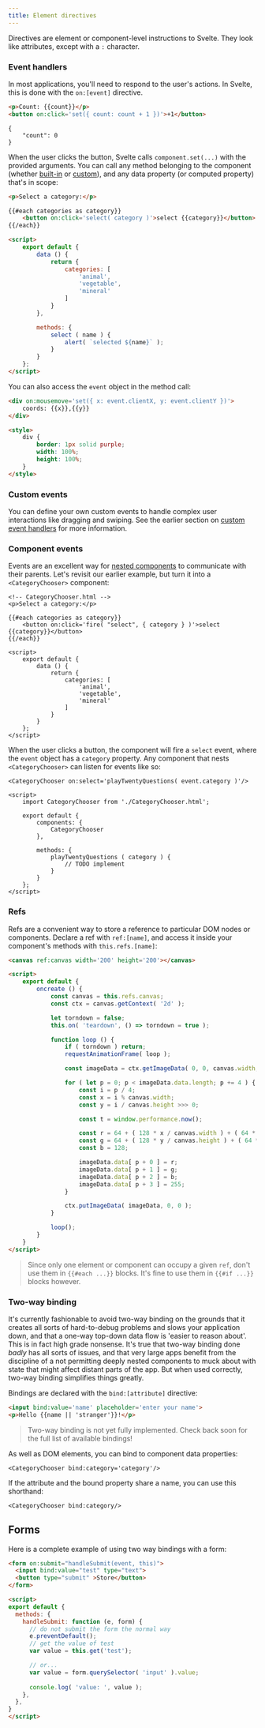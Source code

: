 ```yaml
---
title: Element directives
---
```


Directives are element or component-level instructions to Svelte. They look like attributes, except with a `:` character.

### Event handlers

In most applications, you'll need to respond to the user's actions. In Svelte, this is done with the `on:[event]` directive.

```html
<p>Count: {{count}}</p>
<button on:click='set({ count: count + 1 })'>+1</button>
```

```hidden-data
{
	"count": 0
}
```

When the user clicks the button, Svelte calls `component.set(...)` with the provided arguments. You can call any method belonging to the component (whether [built-in](#component-api) or [custom](#custom-methods)), and any data property (or computed property) that's in scope:

```html
<p>Select a category:</p>

{{#each categories as category}}
	<button on:click='select( category )'>select {{category}}</button>
{{/each}}

<script>
	export default {
		data () {
			return {
				categories: [
					'animal',
					'vegetable',
					'mineral'
				]
			}
		},

		methods: {
			select ( name ) {
				alert( `selected ${name}` );
			}
		}
	};
</script>
```

You can also access the `event` object in the method call:

```html
<div on:mousemove='set({ x: event.clientX, y: event.clientY })'>
	coords: {{x}},{{y}}
</div>

<style>
	div {
		border: 1px solid purple;
		width: 100%;
		height: 100%;
	}
</style>
```

### Custom events

You can define your own custom events to handle complex user interactions like dragging and swiping. See the earlier section on [custom event handlers](#custom-event-handlers) for more information.

### Component events

Events are an excellent way for [nested components](#nested-components) to communicate with their parents. Let's revisit our earlier example, but turn it into a `<CategoryChooser>` component:

```html-no-repl
<!-- CategoryChooser.html -->
<p>Select a category:</p>

{{#each categories as category}}
	<button on:click='fire( "select", { category } )'>select {{category}}</button>
{{/each}}

<script>
	export default {
		data () {
			return {
				categories: [
					'animal',
					'vegetable',
					'mineral'
				]
			}
		}
	};
</script>
```

When the user clicks a button, the component will fire a `select` event, where the `event` object has a `category` property. Any component that nests `<CategoryChooser>` can listen for events like so:

```html-no-repl
<CategoryChooser on:select='playTwentyQuestions( event.category )'/>

<script>
	import CategoryChooser from './CategoryChooser.html';

	export default {
		components: {
			CategoryChooser
		},

		methods: {
			playTwentyQuestions ( category ) {
				// TODO implement
			}
		}
	};
</script>
```


### Refs

Refs are a convenient way to store a reference to particular DOM nodes or components. Declare a ref with `ref:[name]`, and access it inside your component's methods with `this.refs.[name]`:

```html
<canvas ref:canvas width='200' height='200'></canvas>

<script>
	export default {
		oncreate () {
			const canvas = this.refs.canvas;
			const ctx = canvas.getContext( '2d' );

			let torndown = false;
			this.on( 'teardown', () => torndown = true );

			function loop () {
				if ( torndown ) return;
				requestAnimationFrame( loop );

				const imageData = ctx.getImageData( 0, 0, canvas.width, canvas.height );

				for ( let p = 0; p < imageData.data.length; p += 4 ) {
					const i = p / 4;
					const x = i % canvas.width;
					const y = i / canvas.height >>> 0;

					const t = window.performance.now();

					const r = 64 + ( 128 * x / canvas.width ) + ( 64 * Math.sin( t / 1000 ) );
					const g = 64 + ( 128 * y / canvas.height ) + ( 64 * Math.cos( t / 1000 ) );
					const b = 128;

					imageData.data[ p + 0 ] = r;
					imageData.data[ p + 1 ] = g;
					imageData.data[ p + 2 ] = b;
					imageData.data[ p + 3 ] = 255;
				}

				ctx.putImageData( imageData, 0, 0 );
			}

			loop();
		}
	}
</script>
```

> Since only one element or component can occupy a given `ref`, don't use them in `{{#each ...}}` blocks. It's fine to use them in `{{#if ...}}` blocks however.


### Two-way binding

It's currently fashionable to avoid two-way binding on the grounds that it creates all sorts of hard-to-debug problems and slows your application down, and that a one-way top-down data flow is 'easier to reason about'. This is in fact high grade nonsense. It's true that two-way binding done *badly* has all sorts of issues, and that very large apps benefit from the discipline of a not permitting deeply nested components to muck about with state that might affect distant parts of the app. But when used correctly, two-way binding simplifies things greatly.

Bindings are declared with the `bind:[attribute]` directive:

```html
<input bind:value='name' placeholder='enter your name'>
<p>Hello {{name || 'stranger'}}!</p>
```

> Two-way binding is not yet fully implemented. Check back soon for the full list of available bindings!

As well as DOM elements, you can bind to component data properties:

```html-no-repl
<CategoryChooser bind:category='category'/>
```

If the attribute and the bound property share a name, you can use this shorthand:

```html-no-repl
<CategoryChooser bind:category/>
```

## Forms 

Here is a complete example of using two way bindings with a form: 

```html
<form on:submit="handleSubmit(event, this)">
  <input bind:value="test" type="text">
  <button type="submit" >Store</button>
</form>

<script>
export default {
  methods: {
    handleSubmit: function (e, form) {
      // do not submit the form the normal way
      e.preventDefault();
      // get the value of test
      var value = this.get('test');

      // or...
      var value = form.querySelector( 'input' ).value;
                               
      console.log( 'value: ', value );
    },
  },
}
</script>

```
